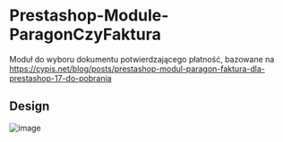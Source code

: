 # Prestashop-Module-ParagonCzyFaktura
Moduł do wyboru dokumentu potwierdzającego płatność, bazowane na https://cypis.net/blog/posts/prestashop-modul-paragon-faktura-dla-prestashop-17-do-pobrania
## Design
![image](https://github.com/mateusz-stelmasiak/Prestashop-Module-ParagonCzyFaktura/assets/46268673/be4e4243-6293-4258-b525-018f505aaf1d)

